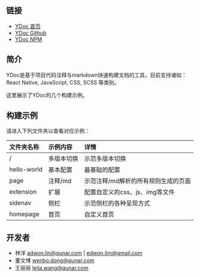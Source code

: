 ## 链接

- [YDoc 首页](http://ydoc.ymfe.tech/)
- [YDoc Github](https://github.com/YMFE/ydoc)
- [YDoc NPM](https://www.npmjs.com/package/ydoc)

## 简介

YDoc是基于项目代码注释与markdown快速构建文档的工具，目前支持诸如：React Native, JavaScript, CSS, SCSS 等类别。

这里展示了YDoc的几个构建示例。

## 构建示例

请进入下列文件夹以查看对应示例：

| 文件夹名称      | 示例内容         | 详情  |
| :-----------  |:-------------   | :-----|
| /             | 多版本切换        | 示范多版本切换                        |
| hello-world   | 基本配置         | 最基础的配置                           |
| page          | 注释/md         | 示范注释/md解析的所有规则生成的页面        |
| extension     | 扩展            | 配置自定义的css、js、img等文件           |
| sidenav       | 侧栏            | 示范侧栏的各种呈现方式                   |
| homepage      | 首页            | 自定义首页                             |

## 开发者

* 林洋 <adwon.lin@qunar.com> | <edwon.lim@gmail.com>
* 董文博 <wenbo.dong@qunar.com>
* 王丽丽 <leila.wang@qunar.com>
